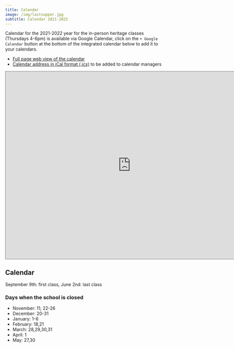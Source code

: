 ```yaml
---
title: Calendar
image: /img/lastsupper.jpg
subtitle: Calendar 2021-2022
---
```


Calendar for the 2021-2022 year for the in-person heritage classes (Thursdays 4-6pm) is available via Google Calendar, click on the `+ Google Calendar` button at the bottom of the integrated calendar below to add it to your calendars.

* [Full page web view of the calendar](https://calendar.google.com/calendar/embed?src=ftdcclbhb2376sq8hudue9nb50%40group.calendar.google.com)
* [Calendar address in iCal format (.ics)](https://calendar.google.com/calendar/ical/ftdcclbhb2376sq8hudue9nb50%40group.calendar.google.com/public/basic.ics) to be added to calendar managers

<iframe src="https://calendar.google.com/calendar/embed?height=600&wkst=1&bgcolor=%23ffffff&ctz=America%2FLos_Angeles&src=ZnRkY2NsYmhiMjM3NnNxOGh1ZHVlOW5iNTBAZ3JvdXAuY2FsZW5kYXIuZ29vZ2xlLmNvbQ&color=%23AD1457" style="border:solid 1px #777" width="800" height="600" frameborder="0" scrolling="no"></iframe>

## Calendar

September 9th: first class, June 2nd: last class

### Days when the school is closed

* November: 11; 22-26
* December: 20-31
* January: 1-6
* February: 18,21
* March: 28,29,30,31
* April: 1
* May: 27,30
